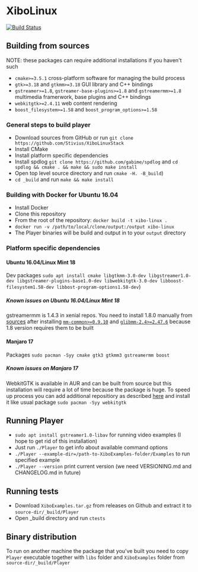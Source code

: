 # XiboLinux

[![Build Status](https://travis-ci.org/Stivius/XiboLinuxStack.svg?branch=develop)](https://travis-ci.org/Stivius/XiboLinuxStack)

## Building from sources

NOTE: these packages can require additional installations if you haven't such
- `cmake>=3.5.1` cross-platform software for managing the build process
- `gtk>=3.18` and `gtkmm>=3.18` GUI library and C++ bindings
- `gstreamer>=1.8`, `gstreamer-base-plugins>=1.8` and `gstreamermm>=1.8` multimedia framerwork, base plugins and C++ bindings
- `webkitgtk>=2.4.11` web content rendering
- `boost_filesystem>=1.58` and `boost_program_options>=1.58`
  
### General steps to build player
- Download sources from GitHub or run `git clone https://github.com/Stivius/XiboLinuxStack`
- Install CMake
- Install platform specific dependencies
- Install spdlog `git clone https://github.com/gabime/spdlog` and `cd spdlog && cmake . && make && sudo make install`
- Open top level source directory and run `cmake -H. -B_build`)
- `cd _build` and run `make && make install`

### Building with Docker for Ubuntu 16.04
- Install Docker
- Clone this repository
- From the root of the repository: `docker build -t xibo-linux .`
- `docker run -v /path/to/local/clone/output:/output xibo-linux`
- The Player binaries will be build and output in to your `output` directory

### Platform specific dependencies
  #### Ubuntu 16.04/Linux Mint 18
  Dev packages `sudo apt install cmake libgtkmm-3.0-dev libgstreamer1.0-dev libgstreamer-plugins-base1.0-dev libwebkitgtk-3.0-dev libboost-filesystem1.58-dev libbost-program-options1.58-dev`)
  
  ##### Known issues on Ubuntu 16.04/Linux Mint 18
  gstreamermm is 1.4.3 in xenial repos. You need to install 1.8.0 manually from [sources](https://github.com/GNOME/gstreamermm/releases/tag/1.8.0) after installing [`mm-common>=0.9.10`](https://github.com/GNOME/mm-common/releases/tag/0.9.10) and [`glibmm-2.4>=2.47.6`](https://github.com/GNOME/glibmm/releases/tag/2.47.6) because 1.8 version requires them to be built
  
  #### Manjaro 17
  Packages `sudo pacman -Syy cmake gtk3 gtkmm3 gstreamermm boost`
  
  ##### Known issues on Manjaro 17
  WebkitGTK is available in AUR and can be built from source but this installation will require a lot of time because the package is huge. To speed up process you can add additional repositiory as described [here](https://github.com/archlinuxcn/repo/blob/master/README.md) and install it like usual package `sudo pacman -Syy webkitgtk`

## Running Player
- `sudo apt install gstreamer1.0-libav` for running video examples (I hope to get rid of this installation)
- Just run `./Player` to get info about available command options
- `./Player --example-dir=/path-to-XiboExamples-folder/Examples` to run specified example
- `./Player --version` print current version (we need VERSIONING.md and CHANGELOG.md in future)

## Running tests
- Download `XiboExamples.tar.gz` from releases on Github and extract it to `source-dir/_build/Player`
- Open _build directory and run `ctests`

## Binary distribution
To run on another machine the package that you've built you need to copy `Player` executable together with `libs` folder and `XiboExamples` folder from `source-dir/_build/Player`

